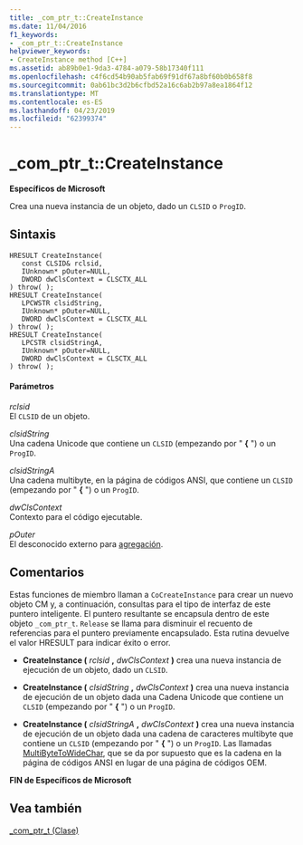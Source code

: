 ```yaml
---
title: _com_ptr_t::CreateInstance
ms.date: 11/04/2016
f1_keywords:
- _com_ptr_t::CreateInstance
helpviewer_keywords:
- CreateInstance method [C++]
ms.assetid: ab89b0e1-9da3-4784-a079-58b17340f111
ms.openlocfilehash: c4f6cd54b90ab5fab69f91df67a8bf60b0b658f8
ms.sourcegitcommit: 0ab61bc3d2b6cfbd52a16c6ab2b97a8ea1864f12
ms.translationtype: MT
ms.contentlocale: es-ES
ms.lasthandoff: 04/23/2019
ms.locfileid: "62399374"
---
```

# <a name="comptrtcreateinstance"></a>_com_ptr_t::CreateInstance

**Específicos de Microsoft**

Crea una nueva instancia de un objeto, dado un `CLSID` o `ProgID`.

## <a name="syntax"></a>Sintaxis

```
HRESULT CreateInstance(
   const CLSID& rclsid,
   IUnknown* pOuter=NULL,
   DWORD dwClsContext = CLSCTX_ALL
) throw( );
HRESULT CreateInstance(
   LPCWSTR clsidString,
   IUnknown* pOuter=NULL,
   DWORD dwClsContext = CLSCTX_ALL
) throw( );
HRESULT CreateInstance(
   LPCSTR clsidStringA,
   IUnknown* pOuter=NULL,
   DWORD dwClsContext = CLSCTX_ALL
) throw( );
```

#### <a name="parameters"></a>Parámetros

*rclsid*<br/>
El `CLSID` de un objeto.

*clsidString*<br/>
Una cadena Unicode que contiene un `CLSID` (empezando por " **{** ") o un `ProgID`.

*clsidStringA*<br/>
Una cadena multibyte, en la página de códigos ANSI, que contiene un `CLSID` (empezando por " **{** ") o un `ProgID`.

*dwClsContext*<br/>
Contexto para el código ejecutable.

*pOuter*<br/>
El desconocido externo para [agregación](../atl/aggregation.md).

## <a name="remarks"></a>Comentarios

Estas funciones de miembro llaman a `CoCreateInstance` para crear un nuevo objeto CM y, a continuación, consultas para el tipo de interfaz de este puntero inteligente. El puntero resultante se encapsula dentro de este objeto `_com_ptr_t`. `Release` se llama para disminuir el recuento de referencias para el puntero previamente encapsulado. Esta rutina devuelve el valor HRESULT para indicar éxito o error.

- **CreateInstance (** *rclsid* **,** *dwClsContext* **)** crea una nueva instancia de ejecución de un objeto, dado un `CLSID`.

- **CreateInstance (** *clsidString* **,** *dwClsContext* **)** crea una nueva instancia de ejecución de un objeto dada una Cadena Unicode que contiene un `CLSID` (empezando por " **{** ") o un `ProgID`.

- **CreateInstance (** *clsidStringA* **,** *dwClsContext* **)** crea una nueva instancia de ejecución de un objeto dada una cadena de caracteres multibyte que contiene un `CLSID` (empezando por " **{** ") o un `ProgID`. Las llamadas [MultiByteToWideChar](/windows/desktop/api/stringapiset/nf-stringapiset-multibytetowidechar), que se da por supuesto que es la cadena en la página de códigos ANSI en lugar de una página de códigos OEM.

**FIN de Específicos de Microsoft**

## <a name="see-also"></a>Vea también

[_com_ptr_t (Clase)](../cpp/com-ptr-t-class.md)